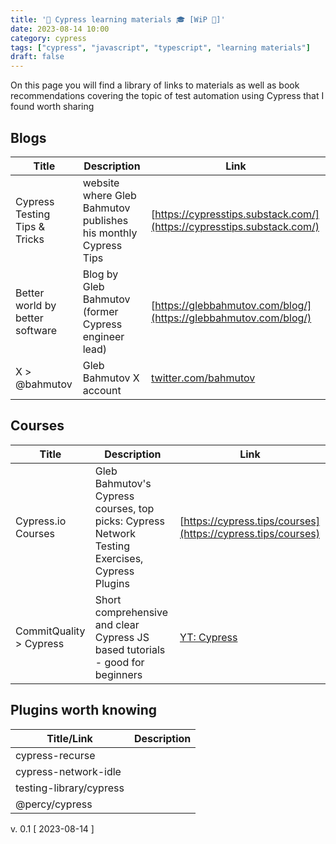 ```yaml
---
title: '🌲 Cypress learning materials 🎓 [WiP 🚧]'
date: 2023-08-14 10:00
category: cypress
tags: ["cypress", "javascript", "typescript", "learning materials"]
draft: false
---
```



On this page you will find a library of links to materials as well as book recommendations covering the topic of test automation using Cypress that I found worth sharing


## Blogs

| Title | Description | Link |
|----------|----------|----------|
| Cypress Testing Tips & Tricks  | website where Gleb Bahmutov publishes his monthly  Cypress Tips  | [https://cypresstips.substack.com/](https://cypresstips.substack.com/)   |
|  Better world by better software   | Blog by Gleb Bahmutov (former Cypress engineer lead)  | [https://glebbahmutov.com/blog/](https://glebbahmutov.com/blog/)  |
| X > @bahmutov    |  Gleb Bahmutov X account  | [twitter.com/bahmutov](twitter.com/bahmutov)  |


## Courses

| Title | Description | Link |
|----------|----------|----------|
| Cypress.io Courses   | Gleb Bahmutov's Cypress courses, top picks:  Cypress Network Testing Exercises, Cypress Plugins   | [https://cypress.tips/courses](https://cypress.tips/courses)   |
|CommitQuality > Cypress| Short comprehensive and clear Cypress JS based tutorials - good for beginners|[YT: Cypress](https://www.youtube.com/playlist?list=PLXgRgGX8-5UXwV_jcOx2I4pxaSMzQdLiN)|



## Plugins worth knowing

| Title/Link | Description | 
|----------|----------|
|cypress-recurse||
|cypress-network-idle||
|testing-library/cypress||
|@percy/cypress||



v. 0.1 [ 2023-08-14 ]